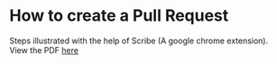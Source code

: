 # How to create a Pull Request

Steps illustrated with the help of Scribe (A google chrome extension).  
View the PDF [here](/How%20to%20PR%20PDF.pdf)
